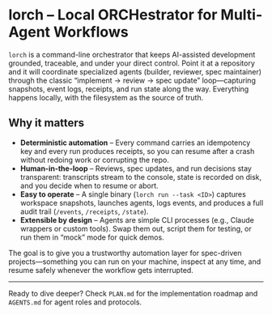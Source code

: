# lorch – Local ORCHestrator for Multi-Agent Workflows

`lorch` is a command-line orchestrator that keeps AI-assisted development grounded, traceable, and under your direct control. Point it at a repository and it will coordinate specialized agents (builder, reviewer, spec maintainer) through the classic “implement → review → spec update” loop—capturing snapshots, event logs, receipts, and run state along the way. Everything happens locally, with the filesystem as the source of truth.

## Why it matters

- **Deterministic automation** – Every command carries an idempotency key and every run produces receipts, so you can resume after a crash without redoing work or corrupting the repo.
- **Human-in-the-loop** – Reviews, spec updates, and run decisions stay transparent: transcripts stream to the console, state is recorded on disk, and you decide when to resume or abort.
- **Easy to operate** – A single binary (`lorch run --task <ID>`) captures workspace snapshots, launches agents, logs events, and produces a full audit trail (`/events`, `/receipts`, `/state`).
- **Extensible by design** – Agents are simple CLI processes (e.g., Claude wrappers or custom tools). Swap them out, script them for testing, or run them in “mock” mode for quick demos.

The goal is to give you a trustworthy automation layer for spec-driven projects—something you can run on your machine, inspect at any time, and resume safely whenever the workflow gets interrupted.

---
Ready to dive deeper? Check `PLAN.md` for the implementation roadmap and `AGENTS.md` for agent roles and protocols.
